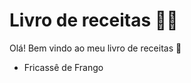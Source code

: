 # Livro de receitas :woman_cook:

Olá! Bem vindo ao meu livro de receitas :wave:

- Fricassê de Frango
